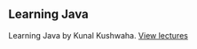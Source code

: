 ## Learning Java

Learning Java by Kunal Kushwaha. [View lectures](https://www.youtube.com/playlist?list=PL9gnSGHSqcnr_DxHsP7AW9ftq0AtAyYqJ)
